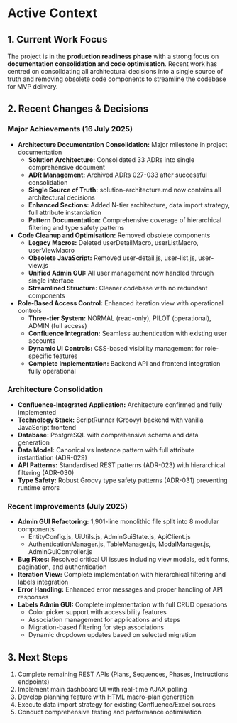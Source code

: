 # Active Context

## 1. Current Work Focus

The project is in the **production readiness phase** with a strong focus on **documentation consolidation and code optimisation**. Recent work has centred on consolidating all architectural decisions into a single source of truth and removing obsolete code components to streamline the codebase for MVP delivery.

## 2. Recent Changes & Decisions

### Major Achievements (16 July 2025)
* **Architecture Documentation Consolidation:** Major milestone in project documentation
  * **Solution Architecture:** Consolidated 33 ADRs into single comprehensive document
  * **ADR Management:** Archived ADRs 027-033 after successful consolidation
  * **Single Source of Truth:** solution-architecture.md now contains all architectural decisions
  * **Enhanced Sections:** Added N-tier architecture, data import strategy, full attribute instantiation
  * **Pattern Documentation:** Comprehensive coverage of hierarchical filtering and type safety patterns
* **Code Cleanup and Optimisation:** Removed obsolete components
  * **Legacy Macros:** Deleted userDetailMacro, userListMacro, userViewMacro
  * **Obsolete JavaScript:** Removed user-detail.js, user-list.js, user-view.js
  * **Unified Admin GUI:** All user management now handled through single interface
  * **Streamlined Structure:** Cleaner codebase with no redundant components
* **Role-Based Access Control:** Enhanced iteration view with operational controls
  * **Three-tier System:** NORMAL (read-only), PILOT (operational), ADMIN (full access)
  * **Confluence Integration:** Seamless authentication with existing user accounts
  * **Dynamic UI Controls:** CSS-based visibility management for role-specific features
  * **Complete Implementation:** Backend API and frontend integration fully operational

### Architecture Consolidation
* **Confluence-Integrated Application:** Architecture confirmed and fully implemented
* **Technology Stack:** ScriptRunner (Groovy) backend with vanilla JavaScript frontend
* **Database:** PostgreSQL with comprehensive schema and data generation
* **Data Model:** Canonical vs Instance pattern with full attribute instantiation (ADR-029)
* **API Patterns:** Standardised REST patterns (ADR-023) with hierarchical filtering (ADR-030)
* **Type Safety:** Robust Groovy type safety patterns (ADR-031) preventing runtime errors

### Recent Improvements (July 2025)
* **Admin GUI Refactoring:** 1,901-line monolithic file split into 8 modular components
  * EntityConfig.js, UiUtils.js, AdminGuiState.js, ApiClient.js
  * AuthenticationManager.js, TableManager.js, ModalManager.js, AdminGuiController.js
* **Bug Fixes:** Resolved critical UI issues including view modals, edit forms, pagination, and authentication
* **Iteration View:** Complete implementation with hierarchical filtering and labels integration
* **Error Handling:** Enhanced error messages and proper handling of API responses
* **Labels Admin GUI:** Complete implementation with full CRUD operations
  * Color picker support with accessibility features
  * Association management for applications and steps
  * Migration-based filtering for step associations
  * Dynamic dropdown updates based on selected migration

## 3. Next Steps

1. Complete remaining REST APIs (Plans, Sequences, Phases, Instructions endpoints)
2. Implement main dashboard UI with real-time AJAX polling
3. Develop planning feature with HTML macro-plan generation
4. Execute data import strategy for existing Confluence/Excel sources
5. Conduct comprehensive testing and performance optimisation
